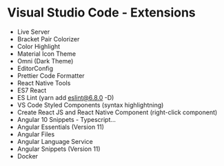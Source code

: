 # Visual Studio Code - Extensions

* Live Server
* Bracket Pair Colorizer
* Color Highlight
* Material Icon Theme
* Omni (Dark Theme)
* EditorConfig
* Prettier Code Formatter
* React Native Tools
* ES7 React
* ES Lint (yarn add eslint@6.8.0 -D)
* VS Code Styled Components (syntax highlightning)
* Create React JS and React Native Component (right-click component)
* Angular 10 Snippets - Typescript...
* Angular Essentials (Version 11)
* Angular Files
* Angular Language Service
* Angular Snippets (Version 11)
* Docker
